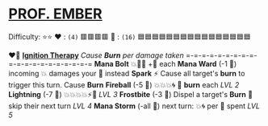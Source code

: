 # [**__PROF. EMBER__**](<https://www.youtube.com/watch?v=ZPdk5GaIDjo>)
Difficulty: ⭐⭐
:heart: : `(4)`   :red_square::red_square::red_square::red_square:
:large_blue_diamond: : `(16)` :blue_square::blue_square::blue_square::blue_square::blue_square::blue_square::blue_square::blue_square::blue_square::blue_square::blue_square::blue_square::blue_square::blue_square::blue_square::blue_square:

:heart_on_fire: [**Ignition Therapy**](https://media.discordapp.net/attachments/1056365502101979146/1168052054917398568/Ember.jpg?ex=65505c3f&is=653de73f&hm=b33dcbcc8e89e2093ff3eee238d467df106c3692b3238d39f769e4fd9a7a559a&=)
*Cause __Burn__ per damage taken*
=-=-=-=-=-=-=-=-=-=-=-=-=-=-=-=-=-=-=-=
**Mana Bolt** :boom::dart::twisted_rightwards_arrows: +:large_blue_diamond: each
**Mana Ward** (-1 :large_blue_diamond:) incoming :boom: damages your :large_blue_diamond: instead
**Spark** :zap: Cause all target's __burn__ to trigger this turn. Cause __Burn__
**Fireball** (-5 :large_blue_diamond:) :boom::boom::boom::cyclone: :twisted_rightwards_arrows: __burn__ each *LVL 2*
**Lightning** (-7 :large_blue_diamond:) :boom::boom::boom::boom::zap::no_entry_sign: *LVL 3*
**Frostbite** (-3 :large_blue_diamond:)  Dispel a target's __Burn__ :twisted_rightwards_arrows: skip their next turn *LVL 4*
**Mana Storm** (-all :large_blue_diamond:) next turn: :boom::cyclone: per :large_blue_diamond: spent *LVL 5*
